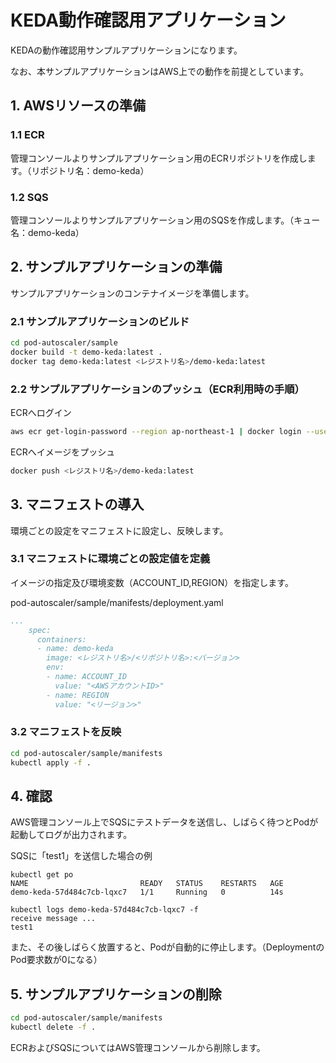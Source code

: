# KEDA動作確認用アプリケーション

KEDAの動作確認用サンプルアプリケーションになります。

なお、本サンプルアプリケーションはAWS上での動作を前提としています。

## 1. AWSリソースの準備

### 1.1 ECR

管理コンソールよりサンプルアプリケーション用のECRリポジトリを作成します。（リポジトリ名：demo-keda）

### 1.2 SQS

管理コンソールよりサンプルアプリケーション用のSQSを作成します。（キュー名：demo-keda）

## 2. サンプルアプリケーションの準備

サンプルアプリケーションのコンテナイメージを準備します。

### 2.1 サンプルアプリケーションのビルド

```bash
cd pod-autoscaler/sample
docker build -t demo-keda:latest .
docker tag demo-keda:latest <レジストリ名>/demo-keda:latest
```

### 2.2 サンプルアプリケーションのプッシュ（ECR利用時の手順）

ECRへログイン

```bash
aws ecr get-login-password --region ap-northeast-1 | docker login --username AWS --password-stdin <レジストリ名>
```

ECRへイメージをプッシュ

```bash
docker push <レジストリ名>/demo-keda:latest
```

## 3. マニフェストの導入

環境ごとの設定をマニフェストに設定し、反映します。

### 3.1 マニフェストに環境ごとの設定値を定義

イメージの指定及び環境変数（ACCOUNT_ID,REGION）を指定します。

pod-autoscaler/sample/manifests/deployment.yaml

```yaml
...
    spec:
      containers:
      - name: demo-keda
        image: <レジストリ名>/<リポジトリ名>:<バージョン>
        env:
        - name: ACCOUNT_ID
          value: "<AWSアカウントID>"
        - name: REGION
          value: "<リージョン>"
```

### 3.2 マニフェストを反映

```bash
cd pod-autoscaler/sample/manifests
kubectl apply -f .
```

## 4. 確認

AWS管理コンソール上でSQSにテストデータを送信し、しばらく待つとPodが起動してログが出力されます。

SQSに「test1」を送信した場合の例

```text
kubectl get po
NAME                         READY   STATUS    RESTARTS   AGE
demo-keda-57d484c7cb-lqxc7   1/1     Running   0          14s

kubectl logs demo-keda-57d484c7cb-lqxc7 -f
receive message ...
test1
```

また、その後しばらく放置すると、Podが自動的に停止します。（DeploymentのPod要求数が0になる）

## 5. サンプルアプリケーションの削除

```bash
cd pod-autoscaler/sample/manifests
kubectl delete -f .
```

ECRおよびSQSについてはAWS管理コンソールから削除します。
